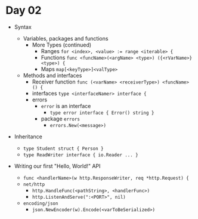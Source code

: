 # Day 02

- Syntax
  - Variables, packages and functions
    - More Types (continued)
      - Ranges `for <index>, <value> := range <iterable> {`
      - Functions `func <funcName>(<argName> <type>) ({<rVarName>} <type>) {`
      - Maps `map[<keyType>]<valType>`
  - Methods and interfaces
    - Receiver function `func (<varName> <receiverType>) <funcName>() {`
    - interfaces `type <interfaceNamer> interface {`
    - errors
      - `error` is an interface
        - `type error interface { Error() string }`
      - package `errors`
        - `errors.New(<message>)`

- Inheritance
  - `type Student struct { Person }`
  - `type ReadWriter interface { io.Reader ... }`

- Writing our first "Hello, World!" API
  - `func <handlerName>(w http.ResponseWriter, req *http.Request) {`
  - `net/http`
    - `http.HandleFunc(<pathString>, <handlerFunc>)`
    - `http.ListenAndServe(":<PORT>", nil)`
  - `encoding/json`
    - `json.NewEncoder(w).Encode(<varToBeSerialized>)`
